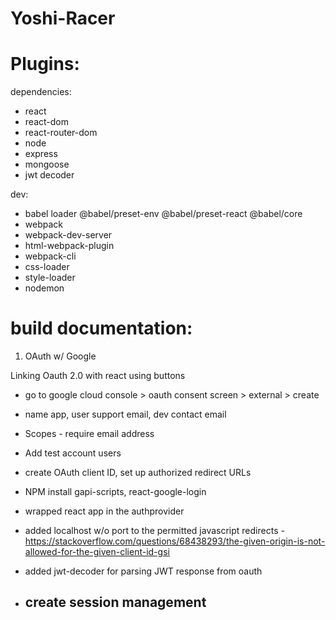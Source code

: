 # Yoshi-Racer



# Plugins:

dependencies:
- react
- react-dom
- react-router-dom
- node
- express
- mongoose
- jwt decoder

dev:
- babel loader @babel/preset-env @babel/preset-react @babel/core
- webpack
- webpack-dev-server
- html-webpack-plugin
- webpack-cli
- css-loader
- style-loader
- nodemon

# build documentation:

1. OAuth w/ Google 

Linking Oauth 2.0 with react using buttons
- go to google cloud console > oauth consent screen > external > create
- name app, user support email, dev contact email
- Scopes - require email address 
- Add test account users
- create OAuth client ID, set up authorized redirect URLs
- NPM install gapi-scripts, react-google-login
- wrapped react app in the authprovider
- added localhost w/o port to the permitted javascript redirects - https://stackoverflow.com/questions/68438293/the-given-origin-is-not-allowed-for-the-given-client-id-gsi
- added jwt-decoder for parsing JWT response from oauth

- create session management
    - 
